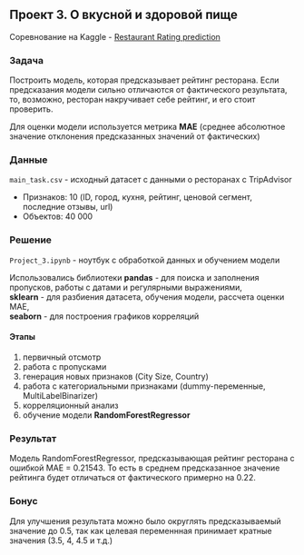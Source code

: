 ## Проект 3. О вкусной и здоровой пище
Соревнование на Kaggle - [Restaurant Rating prediction](https://www.kaggle.com/c/sf-dst-restaurant-rating "Соревнование")

### Задача
Построить модель, которая предсказывает рейтинг ресторана. Если предсказания модели сильно отличаются от фактического результата, то, возможно, ресторан накручивает себе рейтинг, и его стоит проверить.

Для оценки модели используется метрика **MAE** (среднее абсолютное значение отклонения предсказанных значений от фактических)

### Данные
`main_task.csv` - исходный датасет с данными о ресторанах с TripAdvisor
- Признаков: 10 (ID, город, кухня, рейтинг, ценовой сегмент, последние отзывы, url)
- Объектов: 40 000

### Решение
`Project_3.ipynb` - ноутбук с обработкой данных и обучением модели

Использовались библиотеки **pandas** - для поиска и заполнения пропусков, работы с датами и регулярными выражениями,   
**sklearn** - для разбиения датасета, обучения модели, рассчета оценки MAE,   
**seaborn** - для построения графиков корреляций

#### Этапы
1. первичный отсмотр 
2. работа с пропусками
3. генерация новых признаков (City Size, Country) 
4. работа с категориальными признаками (dummy-переменные, MultiLabelBinarizer)
5. корреляционный анализ
6. обучение модели **RandomForestRegressor**

### Результат 
Модель RandomForestRegressor, предсказывающая рейтинг ресторана с ошибкой MAE = 0.21543. То есть в среднем предсказанное значение рейтинга будет отличаться от фактического примерно на 0.22. 

### Бонус
Для улучшения результата можно было округлять предсказываемый значение до 0.5, так как целевая переменнная принимает кратные значения (3.5, 4, 4.5 и т.д.)
